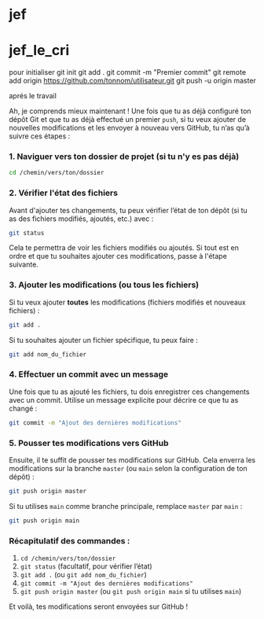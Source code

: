 # jef
# jef_le_cri
 pour initialiser
git init
git add .
git commit -m "Premier commit"
git remote add origin https://github.com/tonnom/utilisateur.git
git push -u origin master


aprés le travail 

Ah, je comprends mieux maintenant ! Une fois que tu as déjà configuré ton dépôt Git et que tu as déjà effectué un premier `push`, si tu veux ajouter de nouvelles modifications et les envoyer à nouveau vers GitHub, tu n’as qu’à suivre ces étapes :

### 1. **Naviguer vers ton dossier de projet (si tu n'y es pas déjà)**
```bash
cd /chemin/vers/ton/dossier
```

### 2. **Vérifier l'état des fichiers**
Avant d'ajouter tes changements, tu peux vérifier l’état de ton dépôt (si tu as des fichiers modifiés, ajoutés, etc.) avec :
```bash
git status
```

Cela te permettra de voir les fichiers modifiés ou ajoutés. Si tout est en ordre et que tu souhaites ajouter ces modifications, passe à l'étape suivante.

### 3. **Ajouter les modifications (ou tous les fichiers)**
Si tu veux ajouter **toutes** les modifications (fichiers modifiés et nouveaux fichiers) :
```bash
git add .
```

Si tu souhaites ajouter un fichier spécifique, tu peux faire :
```bash
git add nom_du_fichier
```

### 4. **Effectuer un commit avec un message**
Une fois que tu as ajouté les fichiers, tu dois enregistrer ces changements avec un commit. Utilise un message explicite pour décrire ce que tu as changé :
```bash
git commit -m "Ajout des dernières modifications"
```

### 5. **Pousser tes modifications vers GitHub**
Ensuite, il te suffit de pousser tes modifications sur GitHub. Cela enverra les modifications sur la branche `master` (ou `main` selon la configuration de ton dépôt) :
```bash
git push origin master
```

Si tu utilises `main` comme branche principale, remplace `master` par `main` :
```bash
git push origin main
```

### Récapitulatif des commandes :
1. `cd /chemin/vers/ton/dossier`
2. `git status` (facultatif, pour vérifier l’état)
3. `git add .` (ou `git add nom_du_fichier`)
4. `git commit -m "Ajout des dernières modifications"`
5. `git push origin master` (ou `git push origin main` si tu utilises `main`)

Et voilà, tes modifications seront envoyées sur GitHub !
